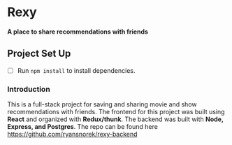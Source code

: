 # Rexy
**A place to share recommendations with friends**

## Project Set Up

- [ ] Run `npm install` to install dependencies.

### Introduction

This is a full-stack project for saving and sharing movie and show recommendations with friends. The frontend for this project was built using **React** and organized with **Redux/thunk**. The backend was built with **Node, Express, and Postgres**. The repo can be found here https://github.com/ryansnorek/rexy-backend

